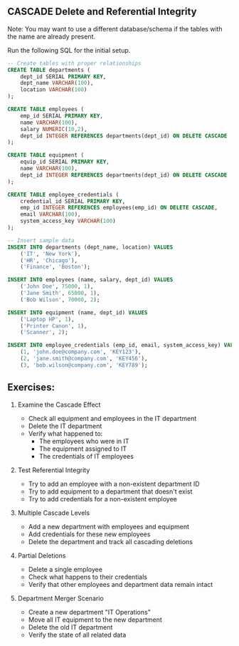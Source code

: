 ## CASCADE Delete and Referential Integrity

Note: You may want to use a different database/schema if the tables with the name are already present.

Run the following SQL for the initial setup.
```sql
-- Create tables with proper relationships
CREATE TABLE departments (
    dept_id SERIAL PRIMARY KEY,
    dept_name VARCHAR(100),
    location VARCHAR(100)
);

CREATE TABLE employees (
    emp_id SERIAL PRIMARY KEY,
    name VARCHAR(100),
    salary NUMERIC(10,2),
    dept_id INTEGER REFERENCES departments(dept_id) ON DELETE CASCADE
);

CREATE TABLE equipment (
    equip_id SERIAL PRIMARY KEY,
    name VARCHAR(100),
    dept_id INTEGER REFERENCES departments(dept_id) ON DELETE CASCADE
);

CREATE TABLE employee_credentials (
    credential_id SERIAL PRIMARY KEY,
    emp_id INTEGER REFERENCES employees(emp_id) ON DELETE CASCADE,
    email VARCHAR(100),
    system_access_key VARCHAR(100)
);

-- Insert sample data
INSERT INTO departments (dept_name, location) VALUES
    ('IT', 'New York'),
    ('HR', 'Chicago'),
    ('Finance', 'Boston');

INSERT INTO employees (name, salary, dept_id) VALUES
    ('John Doe', 75000, 1),
    ('Jane Smith', 65000, 1),
    ('Bob Wilson', 70000, 2);

INSERT INTO equipment (name, dept_id) VALUES
    ('Laptop HP', 1),
    ('Printer Canon', 1),
    ('Scanner', 2);

INSERT INTO employee_credentials (emp_id, email, system_access_key) VALUES
    (1, 'john.doe@company.com', 'KEY123'),
    (2, 'jane.smith@company.com', 'KEY456'),
    (3, 'bob.wilson@company.com', 'KEY789');
```

## Exercises:

1. Examine the Cascade Effect
   - Check all equipment and employees in the IT department
   - Delete the IT department
   - Verify what happened to:
     - The employees who were in IT
     - The equipment assigned to IT
     - The credentials of IT employees

2. Test Referential Integrity
   - Try to add an employee with a non-existent department ID
   - Try to add equipment to a department that doesn't exist
   - Try to add credentials for a non-existent employee

3. Multiple Cascade Levels
   - Add a new department with employees and equipment
   - Add credentials for these new employees
   - Delete the department and track all cascading deletions

4. Partial Deletions
   - Delete a single employee
   - Check what happens to their credentials
   - Verify that other employees and department data remain intact

5. Department Merger Scenario
   - Create a new department "IT Operations"
   - Move all IT equipment to the new department
   - Delete the old IT department
   - Verify the state of all related data
